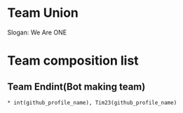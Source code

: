 # Team Union
Slogan: We Are ONE

# Team composition list
  ## Team Endint(Bot making team)
    * int(github_profile_name), Tim23(github_profile_name)
